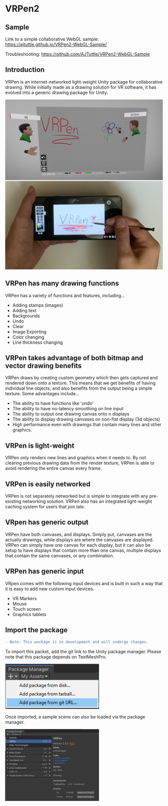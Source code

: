 # VRPen2

## Sample

Link to a simple collaborative WebGL sample: https://ajtuttle.github.io/VRPen2-WebGL-Sample/

Troubleshooting: https://github.com/AJTuttle/VRPen2-WebGL-Sample

## Introduction

VRPen is an internet-networked light-weight Unity package for collaborative drawing. While initially made as a drawing solution for VR software, it has evolved into a generic drawing package for Unity.

<img src="/Runtime/Materials/Readme_images/readme-img0.PNG" width="600" >
<img src="/Runtime/Materials/Readme_images/readme-img1.PNG" width="600" >

## VRPen has many drawing functions
VRPen has a variety of functions and features, including...
- Adding stamps (images)
- Adding text
- Backgrounds
- Undo
- Clear
- Image Exporting
- Color changing
- Line thickness changing
## VRPen takes advantage of both bitmap and vector drawing benefits
VRPen draws by creating custom geometry which then gets captured and rendered down onto a texture. This means that we get benefits of having individual line objects, and also benefits from the output being a simple texture. Some advantages include...
- The ability to have functions like 'undo'
- The ability to have no-latency smoothing on line input
- The ability to output one drawing canvas onto n displays
- The ability to display drawing canvases on non-flat display (3d objects)
- High performance even with drawings that contain many lines and other graphics.
## VRPen is light-weight
VRPen only renders new lines and graphics when it needs to. By not clearing previous drawing data from the render texture, VRPen is able to avoid rendering the entire canvas every frame.
## VRPen is easily networked
VRPen is not separately networked but is simple to integrate with any pre-existing networking solution. VRPen also has an integrated light-weight caching system for users that join late.
## VRpen has generic output
VRPen have both canvases, and displays. Simply put, canvases are the actually drawings, while displays are where the canvases are displayed. VRPen can simply have one canvas for each display, but it can also be setup to have displays that contain more than one canvas, multiple displays that contain the same canvases, or any combination. 
## VRPen has generic input
VRpen comes with the following input devices and is built in such a way that it is easy to add new custom input devices.
- VR Markers
- Mouse
- Touch screen
- Graphics tablets
## Import the package
```diff
- Note: This package is in development and will undergo changes.
```
To import this packet, add the git link to the Unity package manager. Please note that this package depends on TextMeshPro.

<img src="/Runtime/Materials/Readme_images/readme-img2.PNG" width="300" >

Once imported, a sample scene can also be loaded via the package manager.

<img src="/Runtime/Materials/Readme_images/readme-img3.PNG" width="300" >
